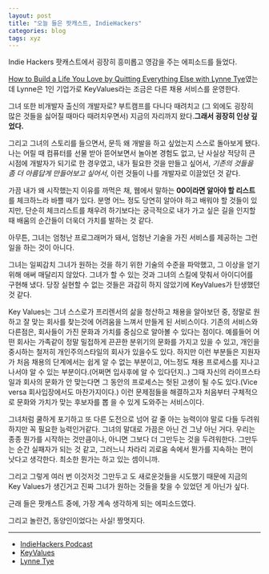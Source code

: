 ```yaml
---
layout: post
title: "오늘 들은 팟캐스트, IndieHackers"
categories: blog
tags: xyz
---
```


Indie Hackers 팟캐스트에서 굉장히 흥미롭고 영감을 주는 에피소드를 들었다.

[How to Build a Life You Love by Quitting Everything Else with Lynne Tye](https://www.indiehackers.com/podcast/086-lynne-tye-of-key-values)였는데 Lynne은 1인 기업가로 KeyValues라는 조금은 다른 채용 서비스를 운영한다.

그녀 또한 비개발자 출신의 개발자로? 부트캠프를 다니다 때려치고 (그 외에도 굉장히 많은 것들을 싫어질 때마다 때려치우면서) 지금의 자리까지 왔다.**그래서 굉장히 인상 깊었다.**

그리고 그녀의 스토리를 들으면서, 문득 왜 개발을 하고 싶었는지 스스로 돌아보게 됐다. 나는 어릴 때 컴퓨터를 선물 받아 뜯어보면서 놀아본 경험도 없고, 난 사실상 적당히 큰 시점에 개발자가 되기로 한 경우였고, 내가 필요한 것을 만들고 싶어서, *기존의 것들을 좀 더 아름답게 만들어보고 싶어서*, 이런 것들이 나를 개발자로 이끌었던 것 같다.

가끔 내가 왜 시작했는지 이유를 까먹은 채, 웹에서 말하는 **00이라면 알아야 할 리스트**를 체크하느라 바쁠 때가 있다. 분명 어느 정도 당연히 알아야 하고 배워야 할 것들이 있지만, 단순히 체크리스트를 채우려 하기보다는 궁극적으로 내가 가고 싶은 길을 인지할 때 배움의 순간들이 더욱더 가치를 발하는 것 같다.

아무튼, 그녀는 엄청난 프로그래머가 돼서, 엄청난 기술을 가진 서비스를 제공하는 그런 일을 하는 것이 아니다.

그녀는 일찌감치 그녀가 원하는 것을 하기 위한 기술의 수준을 파악했고, 그 이상을 얻기 위해 애써 매달리지 않았다.
그녀가 할 수 있는 것과 그녀의 스킬에 맞춰서 아이디어를 구현해 냈다. 당장 실현할 수 없는 것들은 과감히 하지 않았기에 KeyValues가 탄생했던 것 같다.

Key Values는 그녀 스스로가 프리렌서의 삶을 청산하고 채용을 알아보던 중, 정말로 원하고 잘 맞는 회사를 찾는것에 어려움을 느껴서 만들게 된 서비스이다. 기존의 서비스와 다른점은, 회사들이 가진 문화과 가치를 중심으로 알아볼 수 있다는 점이다. 예를들어 어떤 회사는 가족같이 정말 밀접하게 끈끈한 분위기의 문화를 가지고 있을 수 있고, 개인을 중시하는 철저히 개인주의스타일의 회사가 있을수도 있다. 하지만 이런 부분들은 지원자가 처음 채용의 단계에서는 쉽게 알 수 없는 부분이고, 어느정도 채용 프로세스를 지나고 나서야 알 수 있는 부분이다.(어쩌면 입사후에 알 수 있다던지..) 그때 자신의 라이프스타일과 회사의 문화가 안 맞는다면 그 동안의 프로세스는 헛된 고생이 될 수도 있다.(Vice versa 회사입장에서도 마찬가지이다.) 이런 문제점들을 해결하고자 처음부터 구체적으로 문화와 가치가 맞는 후보자를 뽑 을 수 있게 도와주는 서비스이다.


그녀처럼 쿨하게 포기하고 또 다른 도전으로 넘어 갈 줄 아는 능력이야 말로 다들 두려워하지만 꼭 필요한 능력인거같다.
그녀의 말대로 가끔은 아닌 건 그냥 아닌 거다. 우리는 종종 뭔가를 시작하는 것만큼이나, 아니면 그보다 더 그만두는 것을 두려워한다. 그만두는 순간 실패자가 되는 것 같고, 그러느니 차라리 괴로움 속에서 뭔가를 지속하는 편이 낫다고 생각한다. 최소한 뭔가는 하고 있는 셈이니까.

그리고 그렇게 여러 번 이것저것 그만두고 도 새로운것들을 시도했기 때문에 지금의 Key Values가 생긴거고 진짜 그녀가 원하는 것들을 찾을 수 있었던 게 아닌가 싶다.


근래 들은 팟캐스트 중에, 가장 계속 생각하게 되는 에피소드였다.

그리고 놀란건, 동양인이었다는 사실! 짱멋지다.

---

- [IndieHackers Podcast](https://www.indiehackers.com/podcast/086-lynne-tye-of-key-values)
- [KeyValues](https://keyvalues.com)
- [Lynne Tye](https://twitter.com/lynnetye)
